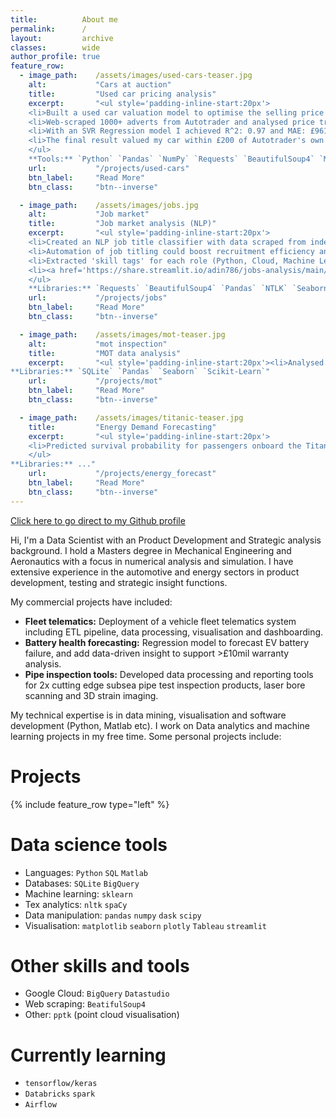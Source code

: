 ```yaml
---
title:          About me
permalink:      /
layout:         archive
classes:        wide
author_profile: true
feature_row:
  - image_path:    /assets/images/used-cars-teaser.jpg
    alt:           "Cars at auction"
    title:         "Used car pricing analysis"
    excerpt:       "<ul style='padding-inline-start:20px'>
    <li>Built a used car valuation model to optimise the selling price for my own car.</li>
    <li>Web-scraped 1000+ adverts from Autotrader and analysed price trends against features like age, mileage, engine size etc.</li>  
    <li>With an SVR Regression model I achieved R^2: 0.97 and MAE: £961.  The most influential features on price were age and mileage.</li>
    <li>The final result valued my car within £200 of Autotrader's own recommended selling price.</li>
    </ul>
    **Tools:** `Python` `Pandas` `NumPy` `Requests` `BeautifulSoup4` `Matplotlib` `Seaborn` `Scikit-learn`"
    url:           "/projects/used-cars"
    btn_label:     "Read More"
    btn_class:     "btn--inverse"

  - image_path:    /assets/images/jobs.jpg
    alt:           "Job market"
    title:         "Job market analysis (NLP)"
    excerpt:       "<ul style='padding-inline-start:20px'>
    <li>Created an NLP job title classifier with data scraped from indeed.com.</li>
    <li>Automation of job titling could boost recruitment efficiency and better reach the most suitable candidates.</li>
    <li>Extracted 'skill tags' for each role (Python, Cloud, Machine Learning etc).</li>
    <li><a href='https://share.streamlit.io/adin786/jobs-analysis/main/app/app_deploy.py'>Deployed a web-app</a> using Streamlit, allowing anyone to classify a job as 'Data Scientist', 'Data Analyst', or 'Data Engineer'.</li>
    </ul>
    **Libraries:** `Requests` `BeautifulSoup4` `Pandas` `NTLK` `Seaborn` `Scikit-learn` `Streamlit`"
    url:           "/projects/jobs"
    btn_label:     "Read More"
    btn_class:     "btn--inverse"

  - image_path:    /assets/images/mot-teaser.jpg
    alt:           "mot inspection"
    title:         "MOT data analysis"
    excerpt:       "<ul style='padding-inline-start:20px'><li>Analysed 30mi MOT tests from GOV.uk for trends in vehicle ownership, pass/fail rates etc.</li></ul>
**Libraries:** `SQLite` `Pandas` `Seaborn` `Scikit-Learn`"
    url:           "/projects/mot"
    btn_label:     "Read More"
    btn_class:     "btn--inverse"

  - image_path:    /assets/images/titanic-teaser.jpg
    title:         "Energy Demand Forecasting"
    excerpt:       "<ul style='padding-inline-start:20px'>
    <li>Predicted survival probability for passengers onboard the Titanic cruise ship.</li>
    </ul>
**Libraries:** ..."
    url:           "/projects/energy_forecast"
    btn_label:     "Read More"
    btn_class:     "btn--inverse"
---
```

[Click here to go direct to my Github profile](https://github.com/adin786)

Hi, I'm a Data Scientist with an Product Development and Strategic analysis background.  I hold a Masters degree in Mechanical Engineering and Aeronautics with a focus in numerical analysis and simulation.  I have extensive experience in the automotive and energy sectors in product development, testing and strategic insight functions.  

My commercial projects have included: 
- **Fleet telematics:** Deployment of a vehicle fleet telematics system including ETL pipeline, data processing, visualisation and dashboarding. 
- **Battery health forecasting:** Regression model to forecast EV battery failure, and add data-driven insight to support >£10mil warranty analysis.
- **Pipe inspection tools:** Developed data processing and reporting tools for 2x cutting edge subsea pipe test inspection products, laser bore scanning and 3D strain imaging.

My technical expertise is in data mining, visualisation and software development (Python, Matlab etc).  I work on Data analytics and machine learning projects in my free time.  Some personal projects include:

# Projects
{% include feature_row type="left" %}

<!-- # Professional Experience
**Testing Project Engineer - Doosan Babcock, Glasgow** *(05/2019 - Present)*
- Lead engineer and project manager for a €1.6mil. subsea client pipe reeling test programme.
- Reported and presented weekly on technical status to client senior management.
- Developed 2x new data processing pipelines for cutting-edge pipe 3D inspection products: laser scanning and stereo strain imaging.
- Wrote automated plotting tools, doubling the team’s report writing throughput and drastically improving quality.
- Established the team’s use of Git for version control, for developing robust and extensible data processing tools.
- Completed 20+ technical reports issued to clients including data processing and visualisation.

**Technical Strategy Analyst - Jaguar Land Rover, Warwickshire** *(04/2015 - 04/2019)*
-	Supported Exec Leadership with business intelligence, competitor benchmarking and auto-industry trend analysis.
-	Used regression to combine multiple EV sales projections into an aggregated forecast model.  This work proved essential in winning support for investment in UK-based EV manufacturing.
-	Identified a gap in EV usage data and led the deployment of a streaming data pipeline for a fleet of electric taxis. This resulted in 500k+ miles of strategic EV data.  Stored in the Google cloud datalake to make available across corporate silos.
-	Was a central contact for all stakeholders including Legal (GDPR), BI team (dashboards) as well as Exec Leadership.
-	Developed an EV range prediction model for rapid benchmarking.
-	Produced an Internal Comms video to show the company’s long-range vision of an autonomous, connected and electrified future.
-	Delivered a prototype robotic premium EV charger in partnership with a start-up.

**Vehicle Dynamics Engineer - Jaguar Land Rover, Warwickshire** *(09/2015 to 03/2017)*
-	Steering control system development, test data-acquisition and analysis for products including XE, Evoque, I-PACE. 
-	Responsible for maintaining and extending the functionality of a business critical Matlab code library for time-series analysis of vehicle test data, including automated processing, visualisation and metrics.
-	Built a suite of Matlab-based graphical tools for automation, increasing team productivity and driving quality and consistency of steering feel across all product lines. -->

# Data science tools
- Languages: `Python` `SQL` `Matlab`
- Databases: `SQLite` `BigQuery`
- Machine learning: `sklearn`
- Tex analytics: `nltk` `spaCy`
- Data manipulation: `pandas` `numpy` `dask` `scipy`
- Visualisation: `matplotlib` `seaborn` `plotly` `Tableau` `streamlit`

# Other skills and tools
- Google Cloud: `BigQuery` `Datastudio`
- Web scraping: `BeatifulSoup4`
- Other: `pptk` (point cloud visualisation)

# Currently learning
- `tensorflow/keras`
- `Databricks` `spark`
- `Airflow`


<!--
## Project summary
#
|Project name|Links|
|------------|-----|
|MOT data analysis|([More detail](#mot-data-analysis)) / ([Link to repo](https://github.com/adin786/mot-data))|
|Used car pricing analysis|([More detail](#used-car-pricing-analysis)) / ([Link to repo](https://github.com/adin786/autotrader-analysis))
|Titanic survivor prediction|([More detail](#titanic-survivor-prediction)) / ([Link to repo](https://github.com/adin786/ad-titanic))|
|DIC strain mapping|([More detail](#dic-strain-mapping-data-processing)) / (private repo)|
#
#
### MOT data analysis 
<img src="https://github.com/adin786/adin786/raw/main/images/mot-2.jpg" height=50><img src="https://github.com/adin786/mot-data/raw/main/images/testmileage_histplot.png" height=50><img src="https://github.com/adin786/mot-data/raw/main/images/pairplot_bymake.png" height=50>
#
Analysing 30 million MOT test records from GOV.uk, trying to extract some insights and pick out trends about failure rates.  Tools I'm using: 
- SQLite and Pandas for ETL, loading and sorting large dataset
- Seaborn and Matplotlib for data visualisation and exploration
- Scikit-learn for model training, classification
- Libraries: SQLite, Pandas, Seaborn, Scikit-Learn
#
### Used car pricing analysis
<img src="https://github.com/adin786/adin786/raw/main/images/used_cars2.jpg" height=50><img src="https://github.com/adin786/autotrader-analysis/raw/main/images/modelrev.png" height=50><img src="https://github.com/adin786/autotrader-analysis/raw/main/images/svr.png" height=50>
#
Modelled car pricing on Autotrader.co.uk to help decide on a selling price for my own Audi A6.
- Wrote a webscraper to extract 1000+ adverts
- Analysed trends and extracted 11 features about the cars from each advert
- Tuned a Support Vector Regression model which achieved r^2 of 0.97 and MAE of £961
- Most important features were `age` and `mileage`
- libraries: BeautifulSoup4, Pandas, Seaborn, Scikit-Learn
#
### Titanic survivor prediction
<img src="https://github.com/adin786/adin786/raw/main/images/Titanic2.jpg" height=50 alt="abc"><img src="https://github.com/adin786/ad-titanic/raw/main/images/titanic_ticketfreq_vs_survived.png" height=50><img src="https://github.com/adin786/ad-titanic/raw/main/images/titanic_deck_vs_survived.png" height=50><img src="https://github.com/adin786/ad-titanic/raw/main/images/titanic_logreg2_charts.png" height=50>
#
Predicted survival status for passengers onboard the Titanic cruise ship.  Dataset from www.kaggle.com
- Pandas and Seaborn for exploratory analysis
- Engineered features from text data like title and deck number. Engineered numerical features like family_size, ticket_frequency
- Trained, tuned and compared classifier models based on Logistic Regression, Decision Tree, and Random Forest
- Best model gave cross validation accuracy of 0.83 and AUC of 0.88.
- Libraries: Pandas, Seaborn, Scikit-Learn
#
### DIC strain mapping data processing
Commercial project. I've written a toolkit of python scripts and modules to take multi-million row point-cloud data files, aligns them all to a global coordinate system and exports the data into formatted csv files for a commercial client.  The data comes from a DIC (digital image correlation) image based inspection system for measuring mechanical behaviour of deforming structures in large scale bending tests.  Inluded creating a GUI for data filtering and extraction
#
### Other software projects in MatLab and Python
- Matlab GUI tool for data processing, visualisation and automation of Automotive ECU tuning
#
#
### I'm currently learning ...
Data science, python, SQL, machine learning models, data transformation, mining and visualisation
#
## How to reach me:
[Github](https://github.com/adin786/)   /   [Linkedin](https://www.linkedin.com/in/azam-din/)   /   [Kaggle](https://www.kaggle.com/azamdin)
-->
<!-- Site structure and layout inspired by https://shravan-kuchkula.github.io/ -->
